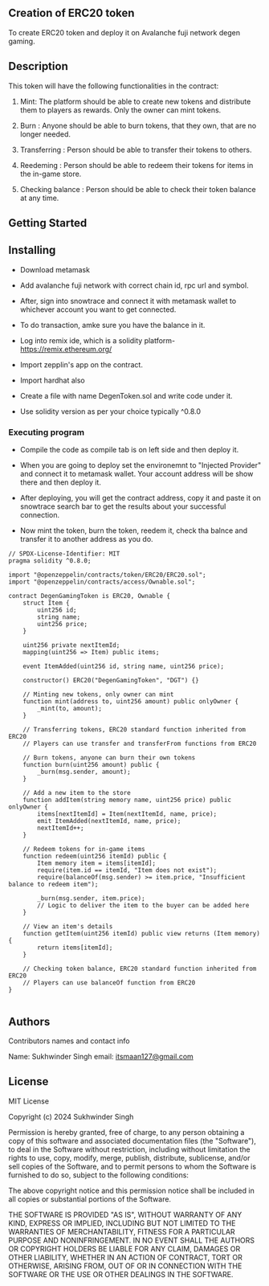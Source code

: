 ##  Creation of ERC20 token

To create ERC20 token and deploy it on Avalanche fuji network degen gaming.

## Description

This token will have the following functionalities in the contract:

1. Mint: The platform should be able to create new tokens and distribute them to players as rewards. Only the owner can mint tokens.
 
2. Burn : Anyone should be able to burn tokens, that they own, that are no longer needed.
   
3. Transferring : Person should be able to transfer their tokens to others.
 
4. Reedeming : Person should be able to redeem their tokens for items in the in-game store.
   
5. Checking balance : Person should be able to check their token balance at any time.
   

## Getting Started

## Installing

* Download metamask
  
* Add avalanche fuji network with correct chain id, rpc url and symbol.
  
* After, sign into snowtrace and connect it with metamask wallet to whichever account you want to get connected.

* To do transaction, amke sure you have the balance in it.
  
* Log into remix ide, which is a solidity platform- https://remix.ethereum.org/
  
* Import zepplin's app on the contract.
  
* Import hardhat also
  
* Create a file with name DegenToken.sol and write code under it.
  
* Use solidity version as per your choice typically ^0.8.0

### Executing program

* Compile the code as compile tab is on left side and then deploy it.
  
* When you are going to deploy set the environemnt to "Injected Provider" and connect it to metamask wallet. Your account address will be show there and then deploy it.
  
* After deploying, you will get the contract address, copy it and paste it on snowtrace search bar to get the results about your successful connection.
  
* Now mint the token, burn the token, reedem it, check tha balnce and transfer it to another address as you do.
  
```
// SPDX-License-Identifier: MIT
pragma solidity ^0.8.0;

import "@openzeppelin/contracts/token/ERC20/ERC20.sol";
import "@openzeppelin/contracts/access/Ownable.sol";

contract DegenGamingToken is ERC20, Ownable {
    struct Item {
        uint256 id;
        string name;
        uint256 price;
    }

    uint256 private nextItemId;
    mapping(uint256 => Item) public items;

    event ItemAdded(uint256 id, string name, uint256 price);

    constructor() ERC20("DegenGamingToken", "DGT") {}

    // Minting new tokens, only owner can mint
    function mint(address to, uint256 amount) public onlyOwner {
        _mint(to, amount);
    }

    // Transferring tokens, ERC20 standard function inherited from ERC20
    // Players can use transfer and transferFrom functions from ERC20

    // Burn tokens, anyone can burn their own tokens
    function burn(uint256 amount) public {
        _burn(msg.sender, amount);
    }

    // Add a new item to the store
    function addItem(string memory name, uint256 price) public onlyOwner {
        items[nextItemId] = Item(nextItemId, name, price);
        emit ItemAdded(nextItemId, name, price);
        nextItemId++;
    }

    // Redeem tokens for in-game items
    function redeem(uint256 itemId) public {
        Item memory item = items[itemId];
        require(item.id == itemId, "Item does not exist");
        require(balanceOf(msg.sender) >= item.price, "Insufficient balance to redeem item");

        _burn(msg.sender, item.price);
        // Logic to deliver the item to the buyer can be added here
    }

    // View an item's details
    function getItem(uint256 itemId) public view returns (Item memory) {
        return items[itemId];
    }

    // Checking token balance, ERC20 standard function inherited from ERC20
    // Players can use balanceOf function from ERC20
}


```
## Authors

Contributors names and contact info

Name: Sukhwinder Singh
email: itsmaan127@gmail.com


## License

MIT License

Copyright (c) 2024 Sukhwinder Singh

Permission is hereby granted, free of charge, to any person obtaining a copy of this software and associated documentation files (the "Software"), 
to deal in the Software without restriction, including without limitation the rights to use, copy, modify, merge, publish, distribute, sublicense, and/or sell copies of the Software, 
and to permit persons to whom the Software is furnished to do so, subject to the following conditions:

The above copyright notice and this permission notice shall be included in all copies or substantial portions of the Software.

THE SOFTWARE IS PROVIDED "AS IS", WITHOUT WARRANTY OF ANY KIND, EXPRESS OR IMPLIED, INCLUDING BUT NOT LIMITED TO THE WARRANTIES OF MERCHANTABILITY, FITNESS FOR A PARTICULAR PURPOSE AND NONINFRINGEMENT. IN NO EVENT SHALL THE AUTHORS OR COPYRIGHT HOLDERS BE LIABLE FOR ANY CLAIM, DAMAGES OR OTHER LIABILITY, WHETHER IN AN ACTION OF CONTRACT, TORT OR OTHERWISE, ARISING FROM, OUT OF OR IN CONNECTION WITH THE SOFTWARE OR THE USE OR OTHER DEALINGS IN THE SOFTWARE.
